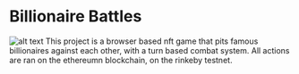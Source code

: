 
# Billionaire Battles
![alt text](https://i.imgur.com/eR48Fp8.png)
This project is a browser based nft game that pits famous billionaires against each other, with a turn based combat system. All actions are ran on the ethereumn blockchain, on the rinkeby testnet.
